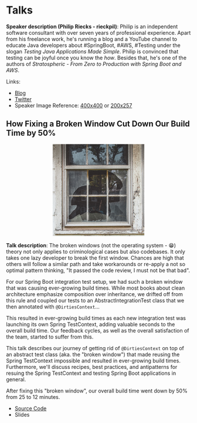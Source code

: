 # Talks

**Speaker description (Philip Riecks - rieckpil)**: Philip is an independent software consultant with over seven years of professional experience. Apart from his freelance work, he's running a blog and a YouTube channel to educate Java developers about #SpringBoot, #AWS, #Testing under the slogan _Testing Java Applications Made Simple_. Philip is convinced that testing can be joyful once you know the _how_. Besides that, he's one of the authors of _Stratospheric - From Zero to Production with Spring Boot and AWS_.

Links:
- [Blog](https://rieckpil.de)
- [Twitter](https://twitter.com/rieckpil)
- Speaker Image Reference: [400x400](/resources/rieckpil-400x400.jpg) or [200x257](/resources/rieckpil-200x257.jpg)

## How Fixing a Broken Window Cut Down Our Build Time by 50%

<p align="center">
  <a href="https://rieckpil.de">
    <img src="/resources/broken-window.png" alt="Broken Window"/>
  </a>
</p>

**Talk description**: The broken windows (not the operating system - 😁) theory not only applies to criminological cases but also codebases. It only takes one lazy developer to break the first window. Chances are high that others will follow a similar path and take workarounds or re-apply a not so optimal pattern thinking, "It passed the code review, I must not be that bad".

For our Spring Boot integration test setup, we had such a broken window that was causing ever-growing build times. While most books about clean architecture emphasize composition over inheritance, we drifted off from this rule and coupled our tests to an AbstractIntegrationTest class that we then annotated with `@DirtiesContext`...

This resulted in ever-growing build times as each new integration test was launching its own Spring TestContext, adding valuable seconds to the overall build time. Our feedback cycles, as well as the overall satisfaction of the team, started to suffer from this.

This talk describes our journey of getting rid of `@DirtiesContext` on top of an abstract test class (aka. the "broken window") that made reusing the Spring TestContext impossible and resulted in ever-growing build times. Furthermore, we'll discuss recipes, best practices, and antipatterns for resuing the Spring TestContext and testing Spring Boot applications in general.

After fixing this "broken window", our overall build time went down by 50% from 25 to 12 minutes.

- [Source Code](/fixing-a-broken-window/)
- Slides